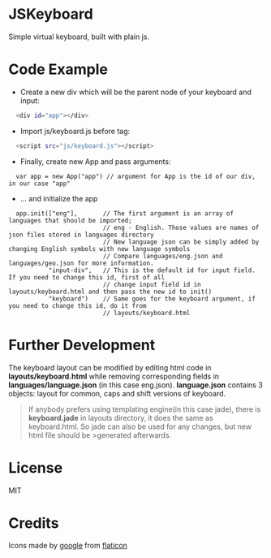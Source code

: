# JSKeyboard
Simple virtual keyboard, built with plain js.

# Code Example
- Create a new div which will be the parent node of your keyboard and input:
```sh
  <div id="app"></div>
```
- Import js/keyboard.js before </body> tag:
```sh
  <script src="js/keyboard.js"></script>
```
- Finally, create new App and pass arguments:
```
  var app = new App("app") // argument for App is the id of our div, in our case "app"
```    
- ... and initialize the app
```
  app.init(["eng"],       // The first argument is an array of languages that should be imported;
                          // eng - English. Those values are names of json files stored in languages directory
                          // New language json can be simply added by changing English symbols with new language symbols
                          // Compare languages/eng.json and languages/geo.json for more information.
           "input-div",   // This is the default id for input field. If you need to change this id, first of all
                          // change input field id in layouts/keyboard.html and then pass the new id to init()
           "keyboard")    // Same goes for the keyboard argument, if you need to change this id, do it from
                          // layouts/keyboard.html
```

# Further Development
The keyboard layout can be modified by editing html code in **layouts/keyboard.html** while removing corresponding fields in
**languages/language.json** (in this case eng.json).
**language.json** contains 3 objects: layout for common, caps and shift versions of keyboard.

>If anybody prefers using templating engine(in this case jade), there is 
>**keyboard.jade** in layouts directory, it does the same as
>keyboard.html. So jade can also be used for any changes, but new html file should be >generated afterwards.

# License
MIT

# Credits
Icons made by [google][author] from [flaticon]

[author]:<http://www.flaticon.com/authors/google>
[flaticon]: <www.flaticon.com>
